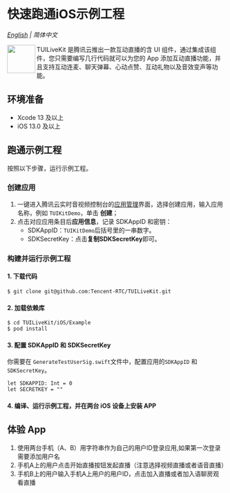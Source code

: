 # 快速跑通iOS示例工程

_[English](README.md) | 简体中文_

<img src="https://qcloudimg.tencent-cloud.cn/raw/ec034fc6e4cf42cae579d32f5ab434a1.png" align="left" width=65 height=65>TUILiveKit 是腾讯云推出一款互动直播的含 UI 组件，通过集成该组件，您只需要编写几行代码就可以为您的 App 添加互动直播功能，并且支持互动连麦、聊天弹幕、心动点赞、互动礼物以及音效变声等功能。

## 环境准备

- Xcode 13 及以上
- iOS 13.0 及以上

## 跑通示例工程

按照以下步骤，运行示例工程。

### 创建应用

1. 一键进入腾讯云实时音视频控制台的[应用管理](https://console.trtc.io/app)界面，选择创建应用，输入应用名称，例如 `TUIKitDemo`，单击 **创建**；
2. 点击对应应用条目后**应用信息**，记录 SDKAppID 和密钥：
   - SDKAppID：`TUIKitDemo`后括号里的一串数字。
   - SDKSecretKey：点击**复制SDKSecretKey**即可。

### 构建并运行示例工程

#### 1. 下载代码

```
$ git clone git@github.com:Tencent-RTC/TUILiveKit.git
```

#### 2. 加载依赖库

```
$ cd TUILiveKit/iOS/Example
$ pod install
```

#### 3. 配置 SDKAppID 和 SDKSecretKey

你需要在 `GenerateTestUserSig.swift`文件中，配置应用的`SDKAppID` 和 `SDKSecretKey`。

```
let SDKAPPID: Int = 0
let SECRETKEY = ""
```

#### 4. 编译、运行示例工程，并在两台 iOS 设备上安装 APP

## 体验 App

1. 使用两台手机（A、B）用字符串作为自己的用户ID登录应用,如果第一次登录需要添加用户名
2. 手机A上的用户点击开始直播按钮发起直播（注意选择视频直播或者语音直播）
3. 手机B上的用户输入手机A上用户的用户ID，点击加入直播或者加入语聊房观看直播
